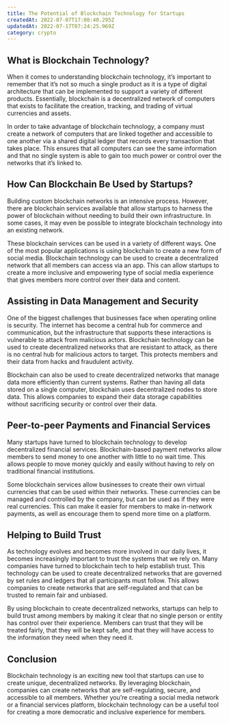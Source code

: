 ```yaml
---
title: The Potential of Blockchain Technology for Startups
createdAt: 2022-07-07T17:00:40.295Z
updatedAt: 2022-07-17T07:24:25.969Z
category: crypto
---
```


## What is Blockchain Technology?

When it comes to understanding blockchain technology, it’s important to remember that it’s not so much a single product as it is a type of digital architecture that can be implemented to support a variety of different products. Essentially, blockchain is a decentralized network of computers that exists to facilitate the creation, tracking, and trading of virtual currencies and assets.

In order to take advantage of blockchain technology, a company must create a network of computers that are linked together and accessible to one another via a shared digital ledger that records every transaction that takes place. This ensures that all computers can see the same information and that no single system is able to gain too much power or control over the networks that it’s linked to.

## How Can Blockchain Be Used by Startups?

Building custom blockchain networks is an intensive process. However, there are blockchain services available that allow startups to harness the power of blockchain without needing to build their own infrastructure. In some cases, it may even be possible to integrate blockchain technology into an existing network.

These blockchain services can be used in a variety of different ways. One of the most popular applications is using blockchain to create a new form of social media. Blockchain technology can be used to create a decentralized network that all members can access via an app. This can allow startups to create a more inclusive and empowering type of social media experience that gives members more control over their data and content.

## Assisting in Data Management and Security

One of the biggest challenges that businesses face when operating online is security. The internet has become a central hub for commerce and communication, but the infrastructure that supports these interactions is vulnerable to attack from malicious actors. Blockchain technology can be used to create decentralized networks that are resistant to attack, as there is no central hub for malicious actors to target. This protects members and their data from hacks and fraudulent activity.

Blockchain can also be used to create decentralized networks that manage data more efficiently than current systems. Rather than having all data stored on a single computer, blockchain uses decentralized nodes to store data. This allows companies to expand their data storage capabilities without sacrificing security or control over their data.

## Peer-to-peer Payments and Financial Services

Many startups have turned to blockchain technology to develop decentralized financial services. Blockchain-based payment networks allow members to send money to one another with little to no wait time. This allows people to move money quickly and easily without having to rely on traditional financial institutions.

Some blockchain services allow businesses to create their own virtual currencies that can be used within their networks. These currencies can be managed and controlled by the company, but can be used as if they were real currencies. This can make it easier for members to make in-network payments, as well as encourage them to spend more time on a platform.

## Helping to Build Trust

As technology evolves and becomes more involved in our daily lives, it becomes increasingly important to trust the systems that we rely on. Many companies have turned to blockchain tech to help establish trust. This technology can be used to create decentralized networks that are governed by set rules and ledgers that all participants must follow. This allows companies to create networks that are self-regulated and that can be trusted to remain fair and unbiased.

By using blockchain to create decentralized networks, startups can help to build trust among members by making it clear that no single person or entity has control over their experience. Members can trust that they will be treated fairly, that they will be kept safe, and that they will have access to the information they need when they need it.

## Conclusion

Blockchain technology is an exciting new tool that startups can use to create unique, decentralized networks. By leveraging blockchain, companies can create networks that are self-regulating, secure, and accessible to all members. Whether you’re creating a social media network or a financial services platform, blockchain technology can be a useful tool for creating a more democratic and inclusive experience for members.
